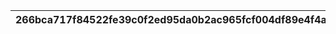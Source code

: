 |266bca717f84522fe39c0f2ed95da0b2ac965fcf004df89e4f4af0e279021134|3c345a1aafe5a0a47e57d71ffb4ed6a35455629764b9c5a00ccf90ee56e091e6|91975a952fc006fcb8c8241e4249aa3a99809294c4b5bd9afdc7113e3653a828|6f06e8f5c574a4d7dfab5b79251a30e922906bdf5791bb93143a3a5149a6d8d4|7034dd9b5900c279c0d3d3856567b24c4f399cacb1f324cbb94f371f69da7386|
| --- | --- | --- | --- | --- |